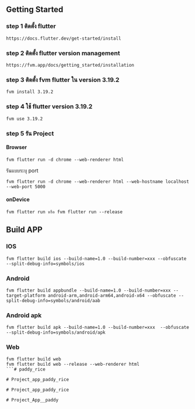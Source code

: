 ## Getting Started

### step 1 ติดตั้ง flutter
```
https://docs.flutter.dev/get-started/install
```

### step 2 ติดตั้ง flutter version management
```
https://fvm.app/docs/getting_started/installation
```

### step 3 ติดตั้ง fvm flutter ใน version 3.19.2
```
fvm install 3.19.2
```

### step 4 ใช้ flutter version 3.19.2
```
fvm use 3.19.2
```
### step 5 รัน Project
#### Browser
```
fvm flutter run -d chrome --web-renderer html
```

รันแบบระบุ port
```
fvm flutter run -d chrome --web-renderer html --web-hostname localhost --web-port 5000
```

#### onDevice
```
fvm flutter run หรือ fvm flutter run --release
```

## Build APP

### IOS
```
fvm flutter build ios --build-name=1.0 --build-number=xxx --obfuscate --split-debug-info=symbols/ios
```

### Android
```
fvm flutter build appbundle --build-name=1.0 --build-number=xxx --target-platform android-arm,android-arm64,android-x64 --obfuscate --split-debug-info=symbols/android/aab
```

### Android apk
```
fvm flutter build apk --build-name=1.0 --build-number=xxx  --obfuscate --split-debug-info=symbols/android/apk
```

### Web
```
fvm flutter build web
fvm flutter build web --release --web-renderer html
```#   p a d d y _ r i c e  
 #   P r o j e c t _ a p p _ p a d d y _ r i c e  
 #   P r o j e c t _ a p p _ p a d d y _ r i c e  
 #   P r o j e c t _ A p p _ _ p a d d y  
 